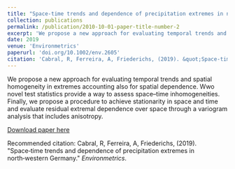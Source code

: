 ```yaml
---
title: "Space‑time trends and dependence of precipitation extremes in north‑western Germany"
collection: publications
permalink: /publication/2010-10-01-paper-title-number-2
excerpt: 'We propose a new approach for evaluating temporal trends and spatial homogeneity in extremes accounting also for spatial dependence. Wwo novel test statistics provide a way to assess space–time inhomogeneities. Finally, we propose a procedure to achieve stationarity in space and time and evaluate residual extremal dependence over space through a variogram analysis that includes anisotropy.'
date: 2019
venue: 'Environmetrics'
paperurl: 'doi.org/10.1002/env.2605'
citation: 'Cabral, R, Ferreira, A, Friederichs, (2019). &quot;Space‑time trends and dependence of precipitation extremes in north‑western Germany.&quot; <i>Environmetrics</i>. 1(2).'
---
```

We propose a new approach for evaluating temporal trends and spatial homogeneity in extremes accounting also for spatial dependence. Wwo novel test statistics provide a way to assess space–time inhomogeneities. Finally, we propose a procedure to achieve stationarity in space and time and evaluate residual extremal dependence over space through a variogram analysis that includes anisotropy.

[Download paper here](doi.org/10.1002/env.2605)

Recommended citation: Cabral, R, Ferreira, A, Friederichs, (2019). "Space‑time trends and dependence of precipitation extremes in north‑western Germany." <i>Environmetrics</i>. 
